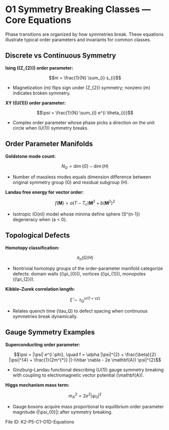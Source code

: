 # O1 Symmetry Breaking Classes — Core Equations

Phase transitions are organized by how symmetries break. These equations illustrate typical order parameters and invariants for common classes.

## Discrete vs Continuous Symmetry
**Ising (\(Z_{2}\)) order parameter:**

$$m = \frac{1}{N} \sum_{i} s_{i}$$

- Magnetization \(m\) flips sign under \(Z_{2}\) symmetry; nonzero \(m\) indicates broken symmetry.

**XY (\(U(1)\)) order parameter:**

$$\psi = \frac{1}{N} \sum_{i} e^{i \theta_{i}}$$

- Complex order parameter whose phase picks a direction on the unit circle when \(U(1)\) symmetry breaks.

## Order Parameter Manifolds
**Goldstone mode count:**

$$N_{G} = \dim(G) - \dim(H)$$

- Number of massless modes equals dimension difference between original symmetry group \(G\) and residual subgroup \(H\).

**Landau free energy for vector order:**

$$f(\mathbf{M}) = a (T - T_{c}) \mathbf{M}^{2} + b (\mathbf{M}^{2})^{2}$$

- Isotropic \(O(n)\) model whose minima define sphere \(S^{n-1}\) degeneracy when \(a < 0\).

## Topological Defects
**Homotopy classification:**

$$\pi_{n}(G/H)$$

- Nontrivial homotopy groups of the order-parameter manifold categorize defects: domain walls (\(\pi_{0}\)), vortices (\(\pi_{1}\)), monopoles (\(\pi_{2}\)).

**Kibble–Zurek correlation length:**

$$\hat{\xi} \sim \tau_{Q}^{\nu/(1+\nu z)}$$

- Relates quench time \(\tau_Q\) to defect spacing when continuous symmetries break dynamically.

## Gauge Symmetry Examples
**Superconducting order parameter:**

$$\psi = |\psi| e^{i \phi}, \quad f = \alpha |\psi|^{2} + \frac{\beta}{2} |\psi|^{4} + \frac{1}{2m^{*}} |(-i\hbar \nabla - 2e \mathbf{A}) \psi|^{2}$$

- Ginzburg–Landau functional describing \(U(1)\) gauge symmetry breaking with coupling to electromagnetic vector potential \(\mathbf{A}\).

**Higgs mechanism mass term:**

$$m_{A}^{2} = 2 e^{2} |\psi_{0}|^{2}$$

- Gauge bosons acquire mass proportional to equilibrium order parameter magnitude \(|\psi_{0}|\) after symmetry breaking.

File ID: K2-P5-C1-O1D-Equations

